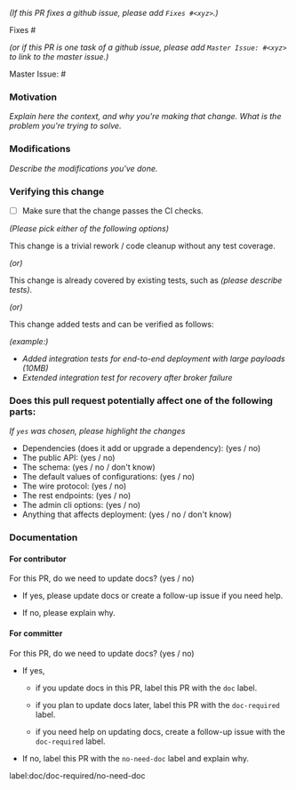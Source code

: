 <!--
### Contribution Checklist
  
  - Name the pull request in the form "[Issue XYZ][component] Title of the pull request", where *XYZ* should be replaced by the actual issue number.
    Skip *Issue XYZ* if there is no associated github issue for this pull request.
    Skip *component* if you are unsure about which is the best component. E.g. `[docs] Fix typo in produce method`.

  - Fill out the template below to describe the changes contributed by the pull request. That will give reviewers the context they need to do the review.
  
  - Each pull request should address only one issue, not mix up code from multiple issues.
  
  - Each commit in the pull request has a meaningful commit message

  - Once all items of the checklist are addressed, remove the above text and this checklist, leaving only the filled out template below.

**(The sections below can be removed for hotfixes of typos)**
-->

*(If this PR fixes a github issue, please add `Fixes #<xyz>`.)*

Fixes #<xyz>

*(or if this PR is one task of a github issue, please add `Master Issue: #<xyz>` to link to the master issue.)*

Master Issue: #<xyz>

### Motivation


*Explain here the context, and why you're making that change. What is the problem you're trying to solve.*

### Modifications

*Describe the modifications you've done.*

### Verifying this change

- [ ] Make sure that the change passes the CI checks.

*(Please pick either of the following options)*

This change is a trivial rework / code cleanup without any test coverage.

*(or)*

This change is already covered by existing tests, such as *(please describe tests)*.

*(or)*

This change added tests and can be verified as follows:

*(example:)*
  - *Added integration tests for end-to-end deployment with large payloads (10MB)*
  - *Extended integration test for recovery after broker failure*

### Does this pull request potentially affect one of the following parts:

*If `yes` was chosen, please highlight the changes*

  - Dependencies (does it add or upgrade a dependency): (yes / no)
  - The public API: (yes / no)
  - The schema: (yes / no / don't know)
  - The default values of configurations: (yes / no)
  - The wire protocol: (yes / no)
  - The rest endpoints: (yes / no)
  - The admin cli options: (yes / no)
  - Anything that affects deployment: (yes / no / don't know)

### Documentation

#### For contributor

For this PR, do we need to update docs? (yes / no)

- If yes, please update docs or create a follow-up issue if you need help.
  
- If no, please explain why.

#### For committer

For this PR, do we need to update docs? (yes / no)

- If yes,
  
  - if you update docs in this PR, label this PR with the `doc` label.
  
  - if you plan to update docs later, label this PR with the `doc-required` label.

  - if you need help on updating docs, create a follow-up issue with the `doc-required` label.
  
- If no, label this PR with the `no-need-doc` label and explain why.
  
label:doc/doc-required/no-need-doc
